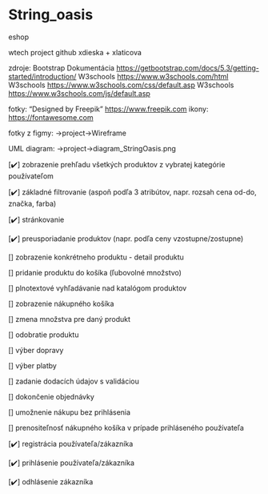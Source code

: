 # String_oasis
 eshop
 
 wtech project github xdieska + xlaticova

zdroje: Bootstrap Dokumentácia https://getbootstrap.com/docs/5.3/getting-started/introduction/
        W3schools https://www.w3schools.com/html
        W3schools https://www.w3schools.com/css/default.asp
        W3schools https://www.w3schools.com/js/default.asp

fotky: “Designed by Freepik” https://www.freepik.com
ikony: https://fontawesome.com

fotky z figmy: ->project->Wireframe

UML diagram: ->project->diagram_StringOasis.png

[✔️] zobrazenie prehľadu všetkých produktov z vybratej kategórie používateľom

[✔️] základné filtrovanie (aspoň podľa 3 atribútov, napr. rozsah cena od-do, značka, farba)

[✔️] stránkovanie

[✔️] preusporiadanie produktov (napr. podľa ceny vzostupne/zostupne)

[] zobrazenie konkrétneho produktu - detail produktu

[] pridanie produktu do košíka (ľubovolné množstvo)

[] plnotextové vyhľadávanie nad katalógom produktov

[] zobrazenie nákupného košíka

[] zmena množstva pre daný produkt

[] odobratie produktu

[] výber dopravy

[] výber platby

[] zadanie dodacích údajov s validáciou

[] dokončenie objednávky

[] umožnenie nákupu bez prihlásenia

[] prenositeľnosť nákupného košíka v prípade prihláseného používateľa

[✔️] registrácia používateľa/zákazníka

[✔️] prihlásenie používateľa/zákazníka

[✔️] odhlásenie zákazníka
